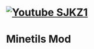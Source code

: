 

[![Youtube SJKZ1](https://www.freeiconspng.com/thumbs/youtube-logo-png/youtube-logo-png-transparent-image-5.png)](https://www.youtube.com/channel/UCnSlRvxERbtATETjblk2ThQ)
=======
# Minetils Mod


